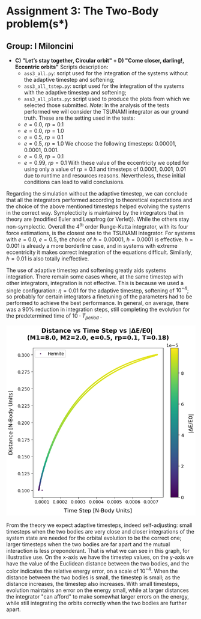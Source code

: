 # Assignment 3: The Two-Body problem(s*)
## Group: I Miloncini

-  **C) "Let’s stay together, Circular orbit"    +    D) "Come closer, darling!, Eccentric orbits"**
  Scripts description:
	  - `ass3_all.py`: script used for the integration of the systems without the adaptive timestep and softening;
	  - `ass3_all_tstep.py`: script used for the integration of the systems with the adaptive timestep and softening;
	  - `ass3_all_plots.py`: script used to produce the plots from which we selected those submitted.
*Note*: In the analysis of the tests performed we will consider the TSUNAMI integrator as our ground truth.
These are the setting used in the tests:
	- $e=0.0$, $rp=0.1$
	- $e=0.0$, $rp=1.0$
	- $e=0.5$, $rp=0.1$
	- $e=0.5$, $rp=1.0$
We choose the following timesteps: $0.00001$, $0.0001$, $0.001$.
	- $e=0.9$, $rp=0.1$
	- $e=0.99$, $rp=0.1$
With these value of the eccentricity we opted for using only a value of $rp=0.1$ and timesteps of $0.0001$, $0.001$, $0.01$ due to runtime and resources reasons. Nevertheless, these initial conditions can lead to valid conclusions.

Regarding the simulation without the adaptive timestep, we can conclude that all the integrators performed 
according to theoretical expectations and the choice of the above mentioned timesteps helped evolving the 
systems in the correct way. Symplecticity is maintained by the integrators that in theory are (modified Euler 
and Leapfrog (or Verlet)). While the others stay non-symplectic. Overall the 4$^{th}$ order Runge-Kutta 
integrator, with its four force estimations, is the closest one to the TSUNAMI integrator. For systems with 
$e=0.0$, $e=0.5$, the choice of $h=0.00001$, $h=0.0001$ is effective. $h=0.001$ is already a more borderline 
case, and in systems with extreme eccentricity it makes correct integration of the equations difficult. 
Similarly, $h=0.01$ is also totally ineffective.

The use of adaptive timestep and softening greatly aids systems integration. There remain some cases where, at 
the same timestep with other integrators, integration is not effective. This is because we used a single 
configuration: $\eta = 0.01$ for the adaptive timestep, softening of $10^{-4}$; so probably for certain 
integrators a finetuning of the parameters had to be performed to achieve the best performance. In general, on 
average, there was a 90% reduction in integration steps, still completing the evolution for the predetermined 
time of $10 \cdot T_{period}$ .

![dist-tstep-energy](output.png)

From the theory we expect adaptive timesteps, indeed self-adjusting: small timesteps when the two bodies are 
very close and closer integrations of the system state are needed for the orbital evolution to be the correct 
one; larger timesteps when the two bodies are far apart and the mutual interaction is less preponderant. That is 
what we can see in this graph, for illustrative use. On the x-axis we have the timestep values, on the y-axis we 
have the value of the Euclidean distance between the two bodies, and the color indicates the relative energy 
error, on a scale of $10^{-4}$. When the distance between the two bodies is small, the timestep is small; as the 
distance increases, the timestep also increases. With small timesteps, evolution maintains an error on the 
energy small, while at larger distances the integrator "can afford" to make somewhat larger errors on the 
energy, while still integrating the orbits correctly when the two bodies are further apart.
